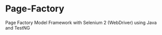 Page-Factory
============

Page Factory Model Framework with Selenium 2 (WebDriver) using Java and TestNG
